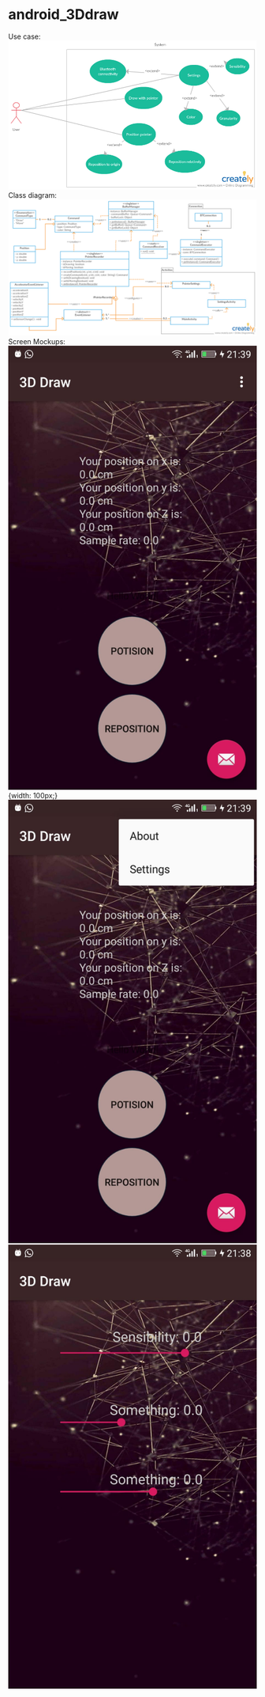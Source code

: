 # android_3Ddraw
Use case:
![Alt text](use_case.jpg?raw=true "Title")
Class diagram:
![Alt text](class_diagram.jpg?raw=true "Title")
Screen Mockups:
![Alt text](screen1.jfif){width: 100px;}
![Alt text](screen2.jfif?raw=true "Title")
![Alt text](screen3.jfif?raw=true "Title")
